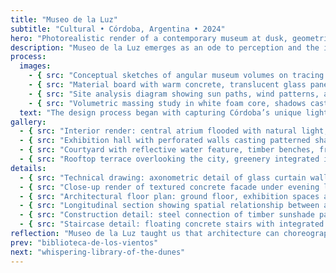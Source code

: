 ```yaml
---
title: "Museo de la Luz"
subtitle: "Cultural • Córdoba, Argentina • 2024"
hero: "Photorealistic render of a contemporary museum at dusk, geometric volumes of concrete and glass, light streaming through perforated walls creating patterns on the plaza, landscaped courtyards with native plants, cinematic atmosphere, soft twilight glow"
description: "Museo de la Luz emerges as an ode to perception and the intangible dance of light. Its design weaves transparency, shadow, and reflection into a poetic spatial narrative, inviting visitors to experience light as both medium and muse. The architecture balances monumentality with intimacy, offering contemplative courtyards and fluid exhibition spaces."
process:
  images:
    - { src: "Conceptual sketches of angular museum volumes on tracing paper, pencil and ink, showing interplay of light and shadow", caption: "Initial concept sketches" }
    - { src: "Material board with warm concrete, translucent glass panels, brushed steel, and timber accents, arranged aesthetically", caption: "Material exploration" }
    - { src: "Site analysis diagram showing sun paths, wind patterns, adjacent urban fabric, and topography, hand-drawn style with annotations", caption: "Site analysis and solar studies" }
    - { src: "Volumetric massing study in white foam core, shadows cast dramatically, small human figures for scale", caption: "Volumetric studies" }
  text: "The design process began with capturing Córdoba’s unique light quality and historic context. Through iterative sketches and massing models, the museum's volumes were positioned to frame views, optimize daylight, and create shifting experiences of shadow and transparency. Materials were chosen to age gracefully and interact with the sun, enhancing the sensory journey."
gallery:
  - { src: "Interior render: central atrium flooded with natural light, floating galleries with glass balustrades, polished concrete floor", caption: "Light-filled central atrium" }
  - { src: "Exhibition hall with perforated walls casting patterned shadows, modular display units, soft ambient lighting", caption: "Exhibition hall with dynamic shadows" }
  - { src: "Courtyard with reflective water feature, timber benches, framed by perforated concrete walls, dappled sunlight", caption: "Contemplative courtyard" }
  - { src: "Rooftop terrace overlooking the city, greenery integrated into terraces, panoramic urban views at sunset", caption: "Rooftop terrace with city views" }
details:
  - { src: "Technical drawing: axonometric detail of glass curtain wall and concrete interface, precise linework", caption: "Curtain wall detail" }
  - { src: "Close-up render of textured concrete facade under evening light", caption: "Concrete facade texture" }
  - { src: "Architectural floor plan: ground floor, exhibition spaces and circulation, monochrome vector style", caption: "Ground floor plan" }
  - { src: "Longitudinal section showing spatial relationship between atrium and galleries", caption: "Longitudinal section" }
  - { src: "Construction detail: steel connection of timber sunshade panels, exploded axonometric", caption: "Sunshade panel connection" }
  - { src: "Staircase detail: floating concrete stairs with integrated lighting, photorealistic render", caption: "Floating staircase detail" }
reflection: "Museo de la Luz taught us that architecture can choreograph light itself. By embracing transparency and shadow, the building becomes a lens through which the ephemeral beauty of daylight is captured, offering moments of reflection and serenity."
prev: "biblioteca-de-los-vientos"
next: "whispering-library-of-the-dunes"
---
```

